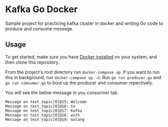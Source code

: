 # Kafka Go Docker
Sample project for practicing kafka cluster in docker and writing Go code to produce and consume message.

## Usage

To get started, make sure you have [Docker installed](https://docs.docker.com/docker-for-mac/install/) on your system, and then clone this repository.

From the project's root directory run `docker-compose up`. If you want to run this in background, run `docker-compose up -d`. Run `go run producer.go` and `go run comsumer.go` to boot up the producer and consumer repectively.

You will see the below message in you consurmer tab.
```
Message on test_topic[0]@15: Welcome
Message on test_topic[0]@16: to
Message on test_topic[0]@17: Kafka
Message on test_topic[0]@18: with
Message on test_topic[0]@19: Golang
```
